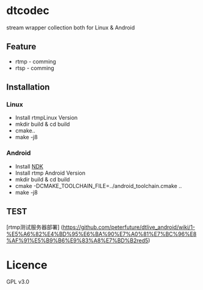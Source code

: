 # dtcodec

stream wrapper collection both for Linux & Android

## Feature

* rtmp - comming
* rtsp - comming

## Installation

### Linux
* Install rtmpLinux Version
* mkdir build & cd build
* cmake..
* make -j8

### Android
* Install [NDK](https://github.com/peterfuture/dttv-android/wiki/1-%E5%AE%89%E8%A3%85android-arm%E4%BA%A4%E5%8F%89%E7%BC%96%E8%AF%91%E9%93%BE)
* Install rtmp Android Version
* mkdir build & cd build
* cmake -DCMAKE_TOOLCHAIN_FILE=../android_toolchain.cmake ..
* make -j8

## TEST

[rtmp测试服务器部署] (https://github.com/peterfuture/dtlive_android/wiki/1-%E5%A6%82%E4%BD%95%E6%BA%90%E7%A0%81%E7%BC%96%E8%AF%91%E5%B9%B6%E9%83%A8%E7%BD%B2red5)

# Licence

GPL v3.0
